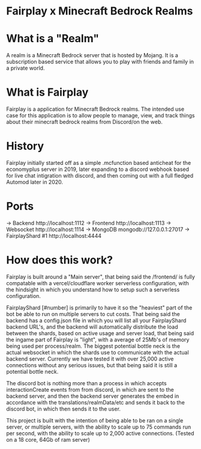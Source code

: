 # Fairplay x Minecraft Bedrock Realms

# What is a "Realm"
A realm is a Minecraft Bedrock server that is hosted by Mojang. It is a subscription based service that allows you to play with friends and family in a private world.

# What is Fairplay
Fairplay is a application for Minecraft Bedrock realms. 
The intended use case for this application is to allow people to manage, view, and track things about their minecraft bedrock realms from Discord/on the web.

# History
Fairplay initially started off as a simple .mcfunction based anticheat for the economyplus server in 2019, later expanding to a discord webhook based for live chat intigration with discord, and then coming out with a full fledged Automod later in 2020. 

# Ports
 -> Backend http://localhost:1112
 -> Frontend http://localhost:1113
-> Websocket http://localhost:1114
 -> MongoDB mongodb://127.0.0.1:27017
 -> FairplayShard #1 http://localhost:4444

# How does this work? 
Fairplay is built around a "Main server", that being said the /frontend/ is fully compatable with a vercel/cloudflare worker serverless configuration, with the hindsight in which you understand how to setup such a serverless configuration. 

FairplayShard [#number] is primarily to have it so the "heaviest" part of the bot be able to run on multiple servers to cut costs. That being said the backend has a config.json file in which you will list all your FairplayShard backend URL's, and the backend will automatically distribute the load between the shards, based on active usage and server load, that being said the ingame part of Fairplay is "light", with a average of 25Mb's of memory being used per process/realm. The biggest potential bottle neck is the actual websocket in which the shards use to communicate with the actual backend server. Currently we have tested it with over 25,000 active connections without any serious issues, but that being said it is still a potential bottle neck.

The discord bot is nothing more than a process in which accepts interactionCreate events from from discord, in which are sent to the backend server, and then the backend server generates the embed in accordance with the translations/realmData/etc and sends it back to the discord bot, in which then sends it to the user.

This project is built with the intention of being able to be ran on a single server, or multiple servers, with the ability to scale up to 75 commands run per second, with the ability to scale up to 2,000 active connections. (Tested on a 18 core, 64Gb of ram server)